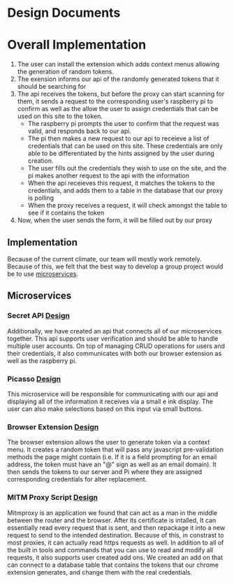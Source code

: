 # Design Documents

# Overall Implementation
1. The user can install the extension which adds context menus allowing the generation of random tokens.
2. The exension informs our api of the randomly generated tokens that it should be searching for
3. The api receives the tokens, but before the proxy can start scanning for them, it sends a request to the
corresponding user's raspberry pi to confirm as well as the allow the user to assign credentials that can be
    used on this site to the token.
    - The raspberry pi prompts the user to confirm that the request was valid, and responds back to our api.
    - The pi then makes a new request to our api to receieve a list of credentials that can be used on this site. These credentials are only able to be differentiated by the hints assigned by the user during creation.
    - The user fills out the credentials they wish to use on the site, and the pi makes another request to the api with the information
    - When the api receieves this request, it matches the tokens to the credentials, and adds them to a table in the database that our proxy is polling 
    - When the proxy receives a request, it will check amongst the table to see if it contains the token
4. Now, when the user sends the form, it will be filled out by our proxy

## Implementation
Because of the current climate, our team will mostly work remotely. Because of this, we felt that the best way to develop a group project would be to use [microservices](https://youtu.be/y8OnoxKotPQ).

## Microservices

### Secret API [Design](https://docs.google.com/document/d/1CBh3EtYRP9pQcqUtRFken9FF3jxMfvshMlcplv2MuNk/edit?usp=sharing)
Additionally, we have created an api that connects all of our microservices together. This api supports user verification and should be able to handle multiple user accounts. On top of managing CRUD operations for users and their credentials, it also communicates with both our browser extension as well as the raspberry pi. 

### Picasso [Design](https://docs.google.com/document/d/1EFiQuFMGCKoSuqcNS2dWLJ9pPypdUNWfOIfw0M2BpQ0/edit?usp=sharing)
This microservice will be responsible for communicating with our api and displaying all of the information it receives via a small e ink display. The user can also make selections based on this input via small buttons.  

### Browser Extension [Design](https://docs.google.com/document/d/1Q587ps_vSrxBJO9yf6Wu1M1djfajAU3gDQRm8geztyY/edit?usp=sharing)
The browser extension allows the user to generate token via a context menu. It creates a random token that will pass any javascript pre-validation methods the page might contain (i.e. If it is a field prompting for an email address, the token must have an "@" sign as well as an email domain). It then sends the tokens to our server and Pi where they are assigned corresponding credentials for alter replacement.

### MITM Proxy Script [Design](https://docs.google.com/document/d/19DOHn-kxQCHsZ6j-u2Ykwr2dHSKq6gtWihOWBx5ISWU/edit?usp=sharing)
Mitmproxy is an application we found that can act as a man in the middle between the router and the browser. After its certificate is intalled, It can essentially read every request that is sent, and then repackage it into a new request to send to the intended destination. Because of this, in constrast to most proxies, it can actually read https requests as well. In addition to all of the built in tools and commands that you can use to read and modify all requests, it also supports user created add ons. We created an add on that can connect to a database table that contains the tokens that our chrome extension generates, and change them with the real credentials.



 

